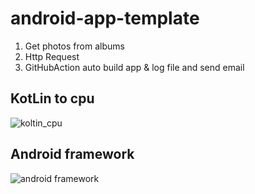 # android-app-template

1. Get photos from albums
2. Http Request
3. GitHubAction auto build app & log file and send email

## KotLin to cpu
![koltin_cpu](https://github.com/weitsunglin/android-app-template/blob/main/koltin%20to%20cpu.jpg)

## Android framework

![android framework](https://github.com/weitsunglin/android-app-template/blob/main/android-stack_2x.png)
